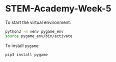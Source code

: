 # STEM-Academy-Week-5

To start the virtual environment:

```bash
python3 -m venv pygame_env
source pygame_env/bin/activate
```

To install `pygame`:
```bash
pip3 install pygame
```